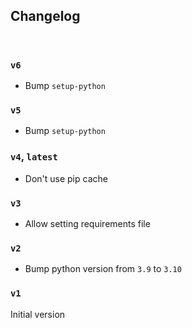 ## Changelog

<br/>

### `v6`
- Bump `setup-python`

### `v5`
- Bump `setup-python`

### `v4`, `latest`

- Don't use pip cache

### `v3`

- Allow setting requirements file

### `v2`

- Bump python version from `3.9` to `3.10`

### `v1`

Initial version
